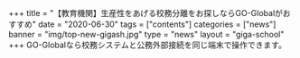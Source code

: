 +++
title = "【教育機関】生産性をあげる校務分離をお探しならGO-Globalがおすすめ"
date = "2020-06-30"
tags = ["contents"]
categories = ["news"]
banner = "img/top-new-gigash.jpg"
type = "news"
layout = "giga-school"
+++
GO-Globalなら校務システムと公務外部接続を同じ端末で操作できます。